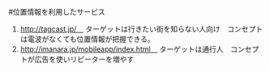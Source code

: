 #位置情報を利用したサービス
1. http://tagcast.jp/　
ターゲットは行きたい街を知らない人向け　コンセプトは電波がなくても位置情報が把握できる。
1. http://imanara.jp/mobileapp/index.html　
ターゲットは通行人　コンセプトが広告を使いリピーターを増やす

